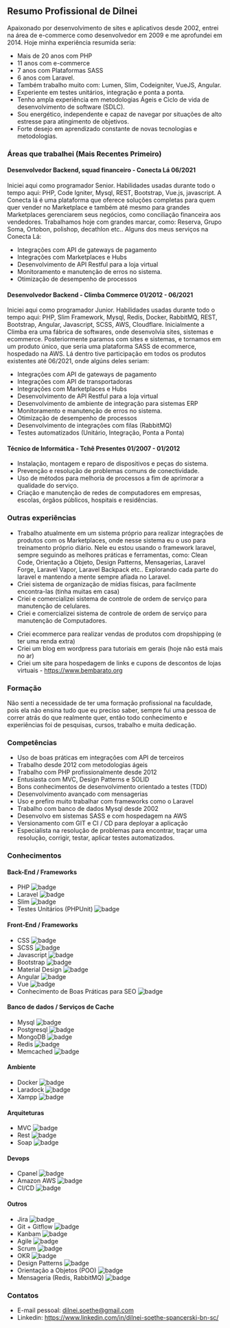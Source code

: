 ## Resumo Profissional de Dilnei
Apaixonado por desenvolvimento de sites e aplicativos desde 2002, entrei na área de e-commerce como desenvolvedor em 2009 e me aprofundei em 2014. 
Hoje minha experiência resumida seria: 
* Mais de 20 anos com PHP
* 11 anos com e-commerce
* 7 anos com Plataformas SASS
* 6 anos com Laravel. 
* Também trabalho muito com: Lumen, Slim, Codeigniter, VueJS, Angular.
* Experiente em testes unitários, integração e ponta a ponta.
* Tenho ampla experiência em metodologias Ágeis e Ciclo de vida de desenvolvimento de software (SDLC).
* Sou energético, independente e capaz de navegar por situações de alto estresse para atingimento de objetivos.
* Forte desejo em aprendizado constante de novas tecnologias e metodologias.

### Áreas que trabalhei (Mais Recentes Primeiro)

#### Desenvolvedor Backend, squad financeiro - Conecta Lá 06/2021
Iniciei aqui como programador Senior.
Habilidades usadas durante todo o tempo aqui: PHP, Code Igniter, Mysql, REST, Bootstrap, Vue.js, javascript.
A Conecta lá é uma plataforma que oferece soluções completas para quem quer vender no Marketplace e também até mesmo para grandes Marketplaces gerenciarem seus negócios, como conciliação financeira aos vendedores. 
Trabalhamos hoje com grandes marcar, como: Reserva, Grupo Soma, Ortobon, polishop, decathlon etc..
Alguns dos meus serviços na Conecta Lá:
* Integrações com API de gateways de pagamento
* Integrações com Marketplaces e Hubs
* Desenvolvimento de API Restful para a loja virtual
* Monitoramento e manutenção de erros no sistema.
* Otimização de desempenho de processos

#### Desenvolvedor Backend - Climba Commerce 01/2012 - 06/2021
Iniciei aqui como programador Junior.
Habilidades usadas durante todo o tempo aqui: PHP, Slim Framework, Mysql, Redis, Docker, RabbitMQ, REST, Bootstrap, Angular, Javascript, SCSS, AWS, Cloudflare.
Inicialmente a Climba era uma fábrica de softwares, onde desenvolvia sites, sistemas e ecommerce. 
Posteriormente paramos com sites e sistemas, e tornamos em um produto único, que seria uma plataforma SASS de ecommerce, hospedado na AWS. 
Lá dentro tive participação em todos os produtos existentes até 06/2021, onde algúns deles seriam: 
* Integrações com API de gateways de pagamento
* Integrações com API de transportadoras
* Integrações com Marketplaces e Hubs
* Desenvolvimento de API Restful para a loja virtual
* Desenvolvimento de ambiente de integração para sistemas ERP
* Monitoramento e manutenção de erros no sistema.
* Otimização de desempenho de processos
* Desenvolvimento de integrações com filas (RabbitMQ)
* Testes automatizados (Unitário, Integração, Ponta a Ponta)

#### Técnico de Informática - Tchê Presentes 01/2007 - 01/2012
* Instalação, montagem e reparo de dispositivos e peças do sistema.
* Prevenção e resolução de problemas comuns de conectividade.
* Uso de métodos para melhoria de processos a fim de aprimorar a qualidade do serviço.
* Criação e manutenção de redes de computadores em empresas, escolas, órgãos públicos, hospitais e residências.

### Outras experiências 
* Trabalho atualmente em um sistema próprio para realizar integrações de produtos com os Marketplaces, onde nesse sistema eu o uso para treinamento próprio diário. Nele eu estou usando o framework laravel, sempre seguindo as melhores práticas e ferramentas, como: Clean Code, Orientação a Objeto, Design Patterns, Mensagerias, Laravel Forge, Laravel Vapor, Laravel Backpack etc.. Explorando cada parte do laravel e mantendo a mente sempre afiada no Laravel.
* Criei sistema de organização de mídias físicas, para facilmente encontra-las (tinha muitas em casa)
* Criei e comercializei sistema de controle de ordem de serviço para manutenção de celulares.
* Criei e comercializei sistema de controle de ordem de serviço para manutenção de Computadores.
- Criei ecommerce para realizar vendas de produtos com dropshipping (e ter uma renda extra)
- Criei um blog em wordpress para tutoriais em gerais (hoje não está mais no ar)
- Criei um site para hospedagem de links e cupons de descontos de lojas virtuais - https://www.bembarato.org 

### Formação
Não senti a necessidade de ter uma formação profissional na faculdade, pois ela não ensina tudo que eu preciso saber, sempre fui uma pessoa de correr atrás do que realmente quer, então todo conhecimento e experiências foi de pesquisas, cursos, trabalho e muita dedicação.

### Competências
* Uso de boas práticas em integrações com API de terceiros
* Trabalho desde 2012 com metodologias ágeis
* Trabalho com PHP profissionalmente desde 2012
* Entusiasta com MVC, Design Patterns e SOLID
* Bons conhecimentos de desenvolvimento orientado a testes (TDD)
* Desenvolvimento avançado com mensagerias
* Uso e prefiro muito trabalhar com frameworks como o Laravel
* Trabalho com banco de dados Mysql desde 2002
* Desenvolvo em sistemas SASS e com hospedagem na AWS
* Versionamento com GIT e CI / CD para deployar a aplicação
* Especialista na resolução de problemas para encontrar, traçar uma resolução, corrigir, testar, aplicar testes automatizados.

### Conhecimentos
#### Back-End / Frameworks
* PHP ![badge](https://img.shields.io/badge/Avançado-desde_2002-blue)
* Laravel ![badge](https://img.shields.io/badge/Avançado-desde_2016-blue)
* Slim ![badge](https://img.shields.io/badge/Avançado-Desde_2018-blue)
* Testes Unitários (PHPUnit) ![badge](https://img.shields.io/badge/Avançado-desde_2018-blue)

#### Front-End / Frameworks
* CSS ![badge](https://img.shields.io/badge/Básico-desde_2002-yellow)
* SCSS ![badge](https://img.shields.io/badge/Básico-desde_2016-yellow)
* Javascript ![badge](https://img.shields.io/badge/Avançado-desde_2002-blue)
* Bootstrap ![badge](https://img.shields.io/badge/Avançado-desde_2014-blue)
* Material Design ![badge](https://img.shields.io/badge/Básico-desde_2019-yellow)
* Angular ![badge](https://img.shields.io/badge/Avançado-desde_2017-blue)
* Vue ![badge](https://img.shields.io/badge/Avançado-desde_2021-blue)
* Conhecimento de Boas Práticas para SEO ![badge](https://img.shields.io/badge/Avançado-desde_2012-blue)

#### Banco de dados / Serviços de Cache
* Mysql ![badge](https://img.shields.io/badge/Avançado-desde_2002-blue)
* Postgresql ![badge](https://img.shields.io/badge/Avançado-desde_2018-blue)
* MongoDB ![badge](https://img.shields.io/badge/Aprendendo-desde_2020-lightgrey)
* Redis ![badge](https://img.shields.io/badge/Avançado-desde_2015-blue)
* Memcached ![badge](https://img.shields.io/badge/Básico-desde_2015-yellow)

#### Ambiente
* Docker ![badge](https://img.shields.io/badge/Básico-desde_2020-yellow)
* Laradock ![badge](https://img.shields.io/badge/Básico-desde_2020-yellow)
* Xampp ![badge](https://img.shields.io/badge/Avançado-desde_2012-blue)

#### Arquiteturas
* MVC ![badge](https://img.shields.io/badge/Avançado-desde_2014-blue)
* Rest ![badge](https://img.shields.io/badge/Avançado-desde_2012-blue)
* Soap ![badge](https://img.shields.io/badge/Avançado-desde_2012-blue)

#### Devops
* Cpanel ![badge](https://img.shields.io/badge/Avançado-desde_2008-blue)
* Amazon AWS ![badge](https://img.shields.io/badge/Médio-desde_2016-orange)
* CI/CD ![badge](https://img.shields.io/badge/Avançado-desde_2018-blue)

#### Outros
* Jira ![badge](https://img.shields.io/badge/Avançado-desde_2012-blue)
* Git + Gitflow ![badge](https://img.shields.io/badge/Avançado-desde_2016-blue)
* Kanbam ![badge](https://img.shields.io/badge/Avançado-desde_2012-blue)
* Agile ![badge](https://img.shields.io/badge/Avançado-desde_2014-blue)
* Scrum ![badge](https://img.shields.io/badge/Avançado-desde_2014-blue)
* OKR ![badge](https://img.shields.io/badge/Básico-desde_2020-yellow)
* Design Patterns ![badge](https://img.shields.io/badge/Avançado-desde_2018-blue)
* Orientação a Objetos (POO) ![badge](https://img.shields.io/badge/Avançado-desde_2014-blue)
* Mensageria (Redis, RabbitMQ) ![badge](https://img.shields.io/badge/Avançado-desde_2014-blue)

### Contatos
* E-mail pessoal: dilnei.soethe@gmail.com
* Linkedin: https://www.linkedin.com/in/dilnei-soethe-spancerski-bn-sc/
